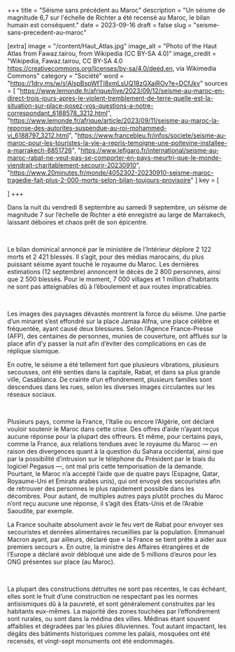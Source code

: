 +++
title = "Séisme sans précédent au Maroc"
description = "Un séisme de magnitude 6,7 sur l'échelle de Richter a été recensé au Maroc, le bilan humain est conséquent."
date = 2023-09-16
draft = false
slug = "seisme-sans-precedent-au-maroc"

[extra]
image = "/content/Haut_Atlas.jpg"
image_alt = "Photo of the Haut Atlas from	Fawaz.tairou, from Wikipedia (CC BY-SA 4.0)"
image_credit = "Wikipedia, Fawaz.tairou, CC BY-SA 4.0 <https://creativecommons.org/licenses/by-sa/4.0/deed.en>, via Wikimedia Commons"
category = "Société"
word = "https://1drv.ms/w/s!AlspBspWfTI8xmLsUQ18zGXaiROv?e=DCfJky"
sources = [
  "https://www.lemonde.fr/afrique/live/2023/09/12/seisme-au-maroc-en-direct-trois-jours-apres-le-violent-tremblement-de-terre-quelle-est-la-situation-sur-place-posez-vos-questions-a-notre-correspondant_6188578_3212.html",
  "https://www.lemonde.fr/afrique/article/2023/09/11/seisme-au-maroc-la-reponse-des-autorites-suspendue-au-roi-mohammed-vi_6188797_3212.html",
  "https://www.francebleu.fr/infos/societe/seisme-au-maroc-pour-les-touristes-la-vie-a-repris-temoigne-une-poitevine-installee-a-marrakech-8851726",
  "https://www.lefigaro.fr/international/seisme-au-maroc-rabat-ne-veut-pas-se-comporter-en-pays-meurtri-que-le-monde-viendrait-charitablement-secourir-20230910",
  "https://www.20minutes.fr/monde/4052302-20230910-seisme-maroc-tragedie-fait-plus-2-000-morts-selon-bilan-toujours-provisoire"
]
key = [

]
+++

Dans la nuit du vendredi 8 septembre au samedi 9 septembre, un séisme de magnitude 7 sur l’échelle de Richter a été enregistré au large de Marrakech, laissant déboires et chaos prêt de son épicentre. 

<br />

Le bilan dominical annoncé par le ministère de l’Intérieur déplore 2 122 morts et 2 421 blessés. Il s’agit, pour des médias marocains, du plus puissant séisme ayant touché le royaume du Maroc. Les dernières estimations (12 septembre) annoncent le décès de 2 800 personnes, ainsi que 2 500 blessés. Pour le moment, 7 000 villages et 1 million d’habitants ne sont pas atteignables dû à l’éboulement et aux routes impraticables. 

<br />

Les images des paysages dévastés montrent la force du séisme. Une partie d’un minaret s’est effondré sur la place Jamaa Alfna, une place célèbre et fréquentée, ayant causé deux blessures. Selon l’Agence France-Presse (AFP), des centaines de personnes, munies de couverture, ont afflués sur la place afin d’y passer la nuit afin d’éviter des complications en cas de réplique sismique. 

En outre, le séisme a été tellement fort que plusieurs vibrations, plusieurs secousses, ont été senties dans la capitale, Rabat, et dans sa plus grande ville, Casablanca. De crainte d’un effondrement, plusieurs familles sont descendues dans les rues, selon les diverses images circulantes sur les réseaux sociaux. 

<br />

Plusieurs pays, comme la France, l’Italie ou encore l’Algérie, ont déclaré vouloir soutenir le Maroc dans cette crise.  Des offres d’aide n’ayant reçus aucune réponse pour la plupart des offreurs. Et même, pour certains pays, comme la France, aux relations tendues avec le royaume du Maroc — en raison des divergences quant à la question du Sahara occidental, ainsi que par la possibilité d’intrusion sur le téléphone du Président par le biais du logiciel Pegasus —, ont mal pris cette temporisation de la demande. Pourtant, le Maroc n’a accepté l’aide que de quatre pays (Espagne, Qatar, Royaume-Uni et Emirats arabes unis), qui ont envoyé des secouristes afin de retrouver des personnes le plus rapidement possible dans les décombres. Pour autant, de multiples autres pays plutôt proches du Maroc n’ont reçu aucune une réponse, il s’agit des Etats-Unis et de l’Arabie Saoudite, par exemple. 


La France souhaite absolument avoir le feu vert de Rabat pour envoyer ses secouristes et denrées alimentaires recueillies par la population. Emmanuel Macron ayant, par ailleurs, déclaré que « la France se tient prête à aider aux premiers secours ». En outre, la ministre des Affaires étrangères et de l’Europe a déclaré avoir débloqué une aide de 5 millions d’euros pour les ONG présentes sur place (au Maroc). 

<br />

La plupart des constructions détruites ne sont pas récentes, le cas échéant, elles sont le fruit d’une construction ne respectant pas les normes antisismiques dû à la pauvreté, et sont généralement construites par les habitants eux-mêmes. La majorité des zones touchées par l’effondrement sont rurales, ou sont dans la médina des villes. Médinas étant souvent affaiblies et dégradées par les pluies diluviennes. Tout autant impactant, les dégâts des bâtiments historiques comme les palais, mosquées ont été recensés, et vingt-sept monuments ont été endommagés. 

